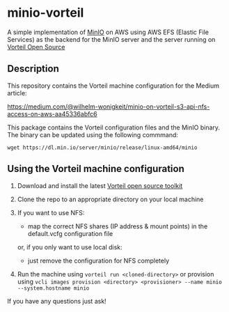 # minio-vorteil

A simple implementation of [MinIO](https://min.io/) on AWS using AWS EFS (Elastic File Services) as the backend for the MinIO server and the server running on [Vorteil Open Source](https://github.com/vorteil/vorteil)

## Description

This repository contains the Vorteil machine configuration for the Medium article:

https://medium.com/@wilhelm-wonigkeit/minio-on-vorteil-s3-api-nfs-access-on-aws-aa45336abfc6

This package contains the Vorteil configuration files and the MinIO binary. The binary can be updated using the following commmand:

```wget https://dl.min.io/server/minio/release/linux-amd64/minio```


## Using the Vorteil machine configuration

1. Download and install the latest [Vorteil open source toolkit](https://github.com/vorteil/vorteil)
2. Clone the repo to an appropriate directory on your local machine
3. If you want to use NFS:
       
   - map the correct NFS shares (IP address & mount points) in the default.vcfg configuration file
   
   or, if you only want to use local disk:
       
   - just remove the configuration for NFS completely
       
4. Run the machine using `vorteil run <cloned-directory>` or provision using `vcli images provision <directory> <provisioner> --name minio --system.hostname minio`

If you have any questions just ask!
